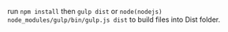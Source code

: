 run `npm install` then `gulp dist` or `node(nodejs) node_modules/gulp/bin/gulp.js dist` to build files into Dist folder.